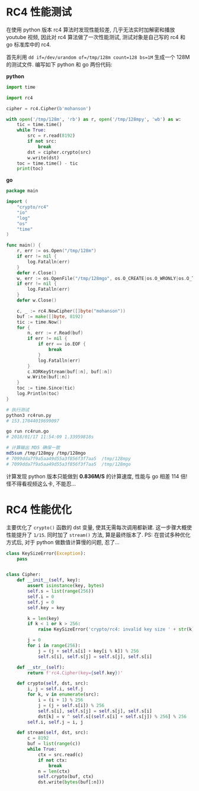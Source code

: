 # RC4 性能测试

在使用 python 版本 rc4 算法时发现性能较差, 几乎无法实时加解密和播放 youtube 视频, 因此对 rc4 算法做了一次性能测试, 测试对象是自己写的 rc4 和 go 标准库中的 rc4.

首先利用 `dd if=/dev/urandom of=/tmp/128m count=128 bs=1M` 生成一个 128M 的测试文件. 编写如下 python 和 go 两份代码:

**python**
```py
import time

import rc4

cipher = rc4.Cipher(b'mohanson')

with open('/tmp/128m', 'rb') as r, open('/tmp/128mpy', 'wb') as w:
    tic = time.time()
    while True:
        src = r.read(8192)
        if not src:
            break
        dst = cipher.crypto(src)
        w.write(dst)
    toc = time.time() - tic
    print(toc)
```

**go**
```go
package main

import (
	"crypto/rc4"
	"io"
	"log"
	"os"
	"time"
)

func main() {
	r, err := os.Open("/tmp/128m")
	if err != nil {
		log.Fatalln(err)
	}
	defer r.Close()
	w, err := os.OpenFile("/tmp/128mgo", os.O_CREATE|os.O_WRONLY|os.O_TRUNC, 0666)
	if err != nil {
		log.Fatalln(err)
	}
	defer w.Close()

	c, _ := rc4.NewCipher([]byte("mohanson"))
	buf := make([]byte, 8192)
	tic := time.Now()
	for {
		n, err := r.Read(buf)
		if err != nil {
			if err == io.EOF {
				break
			}
			log.Fatalln(err)
		}
		c.XORKeyStream(buf[:n], buf[:n])
		w.Write(buf[:n])
	}
	toc := time.Since(tic)
	log.Println(toc)
}
```

```sh
# 执行测试
python3 rc4run.py
# 153.17044019699097

go run rc4run.go
# 2018/01/17 11:54:09 1.33959818s

# 计算输出 MD5 确保一致
md5sum /tmp/128mpy /tmp/128mgo
# 7099dda7f9a5aa49d55a3f856f3f7aa5  /tmp/128mpy
# 7099dda7f9a5aa49d55a3f856f3f7aa5  /tmp/128mgo
```

计算发现 python 版本只能做到 **0.836M/S** 的计算速度, 性能与 go 相差 114 倍! 怪不得看视频这么卡, 不能忍...

# RC4 性能优化

主要优化了 `crypto()` 函数的 dst 变量, 使其无需每次调用都新建. 这一步骤大概使性能提升了 `1/15`. 同时加了 `stream()` 方法, 算是最终版本了. PS: 在尝试多种优化方式后, 对于 python 做数值计算慢的问题, 忍了...

```py
class KeySizeError(Exception):
    pass


class Cipher:
    def __init__(self, key):
        assert isinstance(key, bytes)
        self.s = list(range(256))
        self.i = 0
        self.j = 0
        self.key = key

        k = len(key)
        if k < 1 or k > 256:
            raise KeySizeError('crypto/rc4: invalid key size ' + str(k))

        j = 0
        for i in range(256):
            j = (j + self.s[i] + key[i % k]) % 256
            self.s[i], self.s[j] = self.s[j], self.s[i]

    def __str__(self):
        return f'rc4.Cipher(key={self.key})'

    def crypto(self, dst, src):
        i, j = self.i, self.j
        for k, v in enumerate(src):
            i = (i + 1) % 256
            j = (j + self.s[i]) % 256
            self.s[i], self.s[j] = self.s[j], self.s[i]
            dst[k] = v ^ self.s[(self.s[i] + self.s[j]) % 256] % 256
        self.i, self.j = i, j

    def stream(self, dst, src):
        c = 8192
        buf = list(range(c))
        while True:
            ctx = src.read(c)
            if not ctx:
                break
            n = len(ctx)
            self.crypto(buf, ctx)
            dst.write(bytes(buf[:n]))
```
